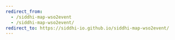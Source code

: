 ```yaml
---
redirect_from:
  - /siddhi-map-wso2event
  - /siddhi-map-wso2event/
redirect_to: https://siddhi-io.github.io/siddhi-map-wso2event/
---
```


